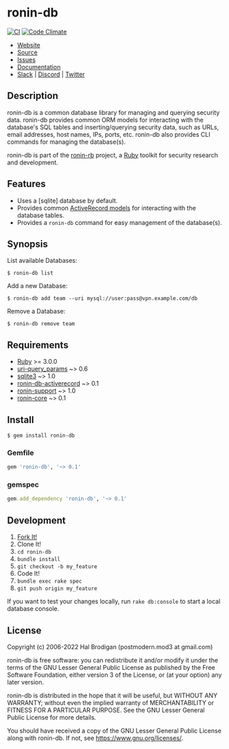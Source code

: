 # ronin-db

[![CI](https://github.com/ronin-rb/ronin-db/actions/workflows/ruby.yml/badge.svg)](https://github.com/ronin-rb/ronin-db/actions/workflows/ruby.yml)
[![Code Climate](https://codeclimate.com/github/ronin-rb/ronin-db.svg)](https://codeclimate.com/github/ronin-rb/ronin-db)

* [Website](https://ronin-rb.dev)
* [Source](https://github.com/ronin-rb/ronin-db)
* [Issues](https://github.com/ronin-rb/ronin-db/issues)
* [Documentation](https://ronin-rb.dev/docs/ronin-db/frames)
* [Slack](https://ronin-rb.slack.com) |
  [Discord](https://discord.gg/6WAb3PsVX9) |
  [Twitter](https://twitter.com/ronin_rb)

## Description

ronin-db is a common database library for managing and querying security data.
ronin-db provides common ORM models for interacting with the database's SQL
tables and inserting/querying security data, such as URLs, email addresses,
host names, IPs, ports, etc. ronin-db also provides CLI commands for managing
the database(s).

ronin-db is part of the [ronin-rb] project, a [Ruby] toolkit for security
research and development.

## Features

* Uses a [sqlite] database by default.
* Provides common [ActiveRecord models][ronin-db-activerecord] for interacting
  with the database tables.
* Provides a `ronin-db` command for easy management of the database(s).

## Synopsis

List available Databases:

```shell
$ ronin-db list
```

Add a new Database:

```shell
$ ronin-db add team --uri mysql://user:pass@vpn.example.com/db
```

Remove a Database:

```shell
$ ronin-db remove team
```

## Requirements

* [Ruby] >= 3.0.0
* [uri-query_params] ~> 0.6
* [sqlite3] ~> 1.0
* [ronin-db-activerecord] ~> 0.1
* [ronin-support] ~> 1.0
* [ronin-core] ~> 0.1

## Install

```shell
$ gem install ronin-db
```

### Gemfile

```ruby
gem 'ronin-db', '~> 0.1'
```

### gemspec

```ruby
gem.add_dependency 'ronin-db', '~> 0.1'
```

## Development

1. [Fork It!](https://github.com/ronin-rb/ronin-db/fork)
2. Clone It!
3. `cd ronin-db`
4. `bundle install`
5. `git checkout -b my_feature`
6. Code It!
7. `bundle exec rake spec`
8. `git push origin my_feature`

If you want to test your changes locally, run `rake db:console` to start a
local database console.

## License

Copyright (c) 2006-2022 Hal Brodigan (postmodern.mod3 at gmail.com)

ronin-db is free software: you can redistribute it and/or modify
it under the terms of the GNU Lesser General Public License as published
by the Free Software Foundation, either version 3 of the License, or
(at your option) any later version.

ronin-db is distributed in the hope that it will be useful,
but WITHOUT ANY WARRANTY; without even the implied warranty of
MERCHANTABILITY or FITNESS FOR A PARTICULAR PURPOSE.  See the
GNU Lesser General Public License for more details.

You should have received a copy of the GNU Lesser General Public License
along with ronin-db.  If not, see <https://www.gnu.org/licenses/>.

[ronin-rb]: https://ronin-rb.dev/
[Ruby]: https://www.ruby-lang.org

[libsqlite3]: https://sqlite.org/
[uri-query_params]: https://github.com/postmodern/uri-query_params#readme
[sqlite3]: https://github.com/sparklemotion/sqlite3-ruby#readme
[activerecord]: https://github.com/rails/rails/tree/main/activerecord#readme
[ronin-db-activerecord]: https://github.com/ronin-rb/ronin-db-activerecord#readme
[ronin-support]: https://github.com/ronin-rb/ronin-support#readme
[ronin-core]: https://github.com/ronin-rb/ronin-core#readme
